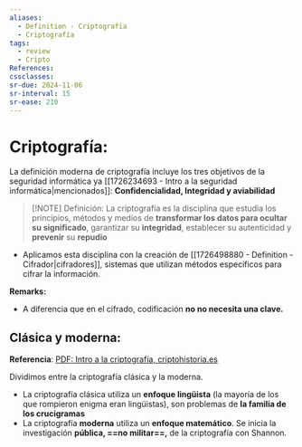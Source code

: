 ```yaml
---
aliases:
  - Definition - Criptografía
  - Criptografía
tags:
  - review
  - Cripto
References: 
cssclasses:
sr-due: 2024-11-06
sr-interval: 15
sr-ease: 210
---
```

# Criptografía:
La definición moderna de criptografía incluye los tres objetivos de la seguridad informática ya [[1726234693 - Intro a la seguridad informática|mencionados]]: **Confidencialidad, Integridad y aviabilidad**

> [!NOTE] Definición:
> La criptografía es la disciplina que estudia los principios, métodos y medios de **transformar los datos para ocultar su significado**, garantizar su **integridad**, establecer su autenticidad y **prevenir** su **repudio** 
+ Aplicamos esta disciplina con la creación de [[1726498880 - Definition - Cifrador|cifradores]], sistemas que utilizan métodos específicos para cifrar la información.

**Remarks:**
+ A diferencia que en el cifrado, codificación **no no necesita una clave.**
## Clásica y moderna:
**Referencia**: [PDF: Intro a la criptografía, criptohistoria.es](https://www.criptohistoria.es/files/I-Introduccion.pdf)

Dividimos entre la criptografía clásica y la moderna. 
+ La criptografía clásica utiliza un **enfoque lingüista** (la mayoría de los que rompieron enigma eran lingüistas), son problemas de **la familia de los crucigramas**
+ La criptografía **moderna** utiliza un **enfoque matemático**. Se inicia la investigación **pública, ==no militar==,** de la criptografía con Shannon. 
